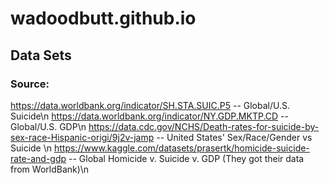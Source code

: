 # wadoodbutt.github.io
## Data Sets
### Source:
https://data.worldbank.org/indicator/SH.STA.SUIC.P5 -- Global/U.S. Suicide\n
https://data.worldbank.org/indicator/NY.GDP.MKTP.CD -- Global/U.S. GDP\n
https://data.cdc.gov/NCHS/Death-rates-for-suicide-by-sex-race-Hispanic-origi/9j2v-jamp -- United States' Sex/Race/Gender vs Suicide \n
https://www.kaggle.com/datasets/prasertk/homicide-suicide-rate-and-gdp -- Global Homicide v. Suicide v. GDP (They got their data from WorldBank)\n
